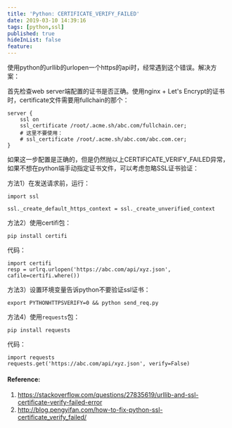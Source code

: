 ```yaml
---
title: 'Python: CERTIFICATE_VERIFY_FAILED'
date: 2019-03-10 14:39:16
tags: [python,ssl]
published: true
hideInList: false
feature: 
---
```

使用python的urllib的urlopen一个https的api时，经常遇到这个错误。解决方案：
<!-- more -->


首先检查web server端配置的证书是否正确。使用nginx + Let's Encrypt的证书时，certificate文件需要用fullchain的那个：

```
server {
    ssl on
    ssl_certificate /root/.acme.sh/abc.com/fullchain.cer;
    # 这里不要使用：
    # ssl_certificate /root/.acme.sh/abc.com/abc.com.cer;
}
```

如果这一步配置是正确的，但是仍然抛以上CERTIFICATE_VERIFY_FAILED异常，如果不想在python端手动指定证书文件，可以考虑忽略SSL证书验证：

方法1）在发送请求前，运行：
```
import ssl

ssl._create_default_https_context = ssl._create_unverified_context
```

方法2）使用certifi包：

```
pip install certifi
```

代码：

```
import certifi
resp = urlrq.urlopen('https://abc.com/api/xyz.json', cafile=certifi.where())
```


方法3）设置环境变量告诉python不要验证ssl证书：

```
export PYTHONHTTPSVERIFY=0 && python send_req.py
```

方法4）使用`requests`包：

```
pip install requests
```

代码：
```
import requests
requests.get('https://abc.com/api/xyz.json', verify=False)
```



#### Reference:

1. https://stackoverflow.com/questions/27835619/urllib-and-ssl-certificate-verify-failed-error
2. http://blog.pengyifan.com/how-to-fix-python-ssl-certificate_verify_failed/